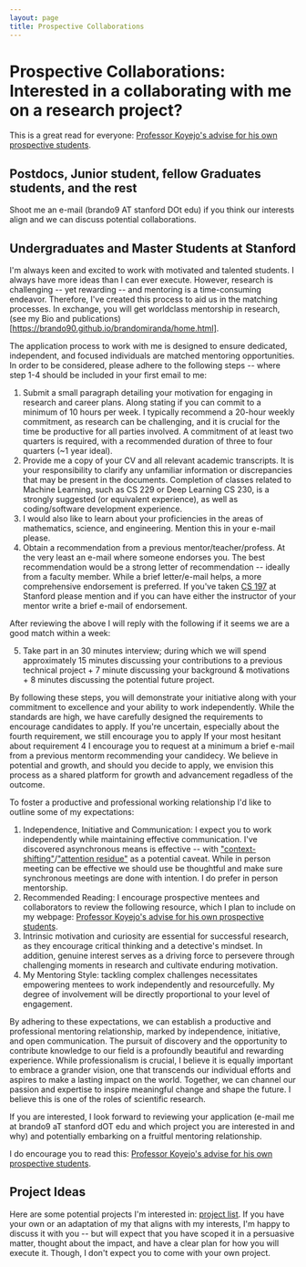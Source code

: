 ```yaml
---
layout: page
title: Prospective Collaborations
---
```


# Prospective Collaborations: Interested in a collaborating with me on a research project?

This is a great read for everyone: [Professor Koyejo's advise for his own prospective students](https://cs.stanford.edu/~sanmi/preparation.html).

## Postdocs, Junior student, fellow Graduates students, and the rest 

Shoot me an e-mail (brando9 AT stanford DOt edu) if you think our interests align and we can discuss potential collaborations.

## Undergraduates and Master Students at Stanford

I'm always keen and excited to work with motivated and talented students. 
I always have more ideas than I can ever execute. 
However, research is challenging -- yet rewarding -- and mentoring is a time-consuming endeavor. 
Therefore, I've created this process to aid us in the matching processes.
In exchange, you will get worldclass mentorship in research, (see my Bio and publications)[https://brando90.github.io/brandomiranda/home.html].

The application process to work with me is designed to ensure dedicated, independent, and focused individuals are matched mentoring opportunities.
In order to be considered, please adhere to the following steps 
-- where step 1-4 should be included in your first email to me:

1. Submit a small paragraph detailing your motivation for engaging in research and career plans. Along stating if you can commit to a minimum of 10 hours per week. I typically recommend a 20-hour weekly commitment, as research can be challenging, and it is crucial for the time be productive for all parties involved. A commitment of at least two quarters is required, with a recommended duration of three to four quarters (~1 year ideal).
2. Provide me a copy of your CV and all relevant academic transcripts. It is your responsibility to clarify any unfamiliar information or discrepancies that may be present in the documents. Completion of classes related to Machine Learning, such as CS 229 or Deep Learning CS 230, is a strongly suggested (or equivalent experience), as well as coding/software development experience.
3. I would also like to learn about your proficiencies in the areas of mathematics, science, and engineering. Mention this in your e-mail please. 
4. Obtain a recommendation from a previous mentor/teacher/profess. At the very least an e-mail where someone endorses you. The best recommendation would be a strong letter of recommendation -- ideally from a faculty member. While a brief letter/e-mail helps, a more comprehensive endorsement is preferred. If you've taken [CS 197](https://web.stanford.edu/class/cs197/) at Stanford please mention and if you can have either the instructor of your mentor write a brief e-mail of endorsement.

After reviewing the above I will reply with the following if it seems we are a good match within a week:

5. Take part in an 30 minutes interview; during which we will spend approximately 15 minutes discussing your contributions to a previous technical project + 7 minute discussing your background & motivations + 8 minutes discussing the potential future project.

By following these steps, you will demonstrate your initiative along with your commitment to excellence and your ability to work independently.
While the standards are high, we have carefully designed the requirements to encourage candidates to apply. 
If you're uncertain, especially about the fourth requirement, we still encourage you to apply 
If your most hesitant about requirement 4 I encourage you to request at a minimum a brief e-mail from a previous mentorm recommending your candidecy. 
We believe in potential and growth, and should you decide to apply, we envision this process as a shared platform for growth and advancement regadless of the outcome.

To foster a productive and professional working relationship I'd like to outline some of my expectations:

1. Independence, Initiative and Communication: I expect you to work independently while maintaining effective communication. I've discovered asynchronous means is effective -- with ["context-shifting"](https://calnewport.com/a-productivity-lesson-from-a-classic-arcade-game/)/["attention residue"](https://www.sciencedirect.com/science/article/pii/S0749597809000399) as a potential caveat. While in person meeting can be effective we should use be thoughtful and make sure synchronous meetings are done with intention. I do prefer in person mentorship. 
2. Recommended Reading: I encourage prospective mentees and collaborators to review the following resource, which I plan to include on my webpage: [Professor Koyejo's advise for his own prospective students](https://cs.stanford.edu/~sanmi/preparation.html). 
3. Intrinsic motivation and curiosity are essential for successful research, as they encourage critical thinking and a detective's mindset. In addition, genuine interest serves as a driving force to persevere through challenging moments in research and cultivate enduring motivation.
4. My Mentoring Style: tackling complex challenges necessitates empowering mentees to work independently and resourcefully. My degree of involvement will be directly proportional to your level of engagement.  

[//]: # (Consequently, I expect you to operate independently and optimize the use of available resources. Meetings will typically be ideally held once every one to two weeks, with a focus on efficient asynchronous communication. It is crucial that you capitalize on the wealth of resources at Stanford. To illustrate the importance of independence, my intervention in debugging your code will be limited and sparing. I do recommend to use GPT-4 and always verify it's output rigorously. )

By adhering to these expectations, we can establish a productive and professional mentoring relationship, marked by independence, initiative, and open communication.
The pursuit of discovery and the opportunity to contribute knowledge to our field is a profoundly beautiful and rewarding experience. 
While professionalism is crucial, I believe it is equally important to embrace a grander vision, one that transcends our individual efforts and aspires to make a lasting impact on the world. 
Together, we can channel our passion and expertise to inspire meaningful change and shape the future. I believe this is one of the roles of scientific research.

If you are interested, I look forward to reviewing your application (e-mail me at brando9 aT stanford dOT edu and which project you are interested in and why) and potentially embarking on a fruitful mentoring relationship.

I do encourage you to read this: [Professor Koyejo's advise for his own prospective students](https://cs.stanford.edu/~sanmi/preparation.html).

## Project Ideas

Here are some potential projects I'm interested in: [project list](https://curis.stanford.edu/year_round_cs_projects/).
If you have your own or an adaptation of my that aligns with my interests, I'm happy to discuss it with you -- 
but  will expect that you have scoped it in a persuasive matter, thought about the impact, and have a clear plan for how you will execute it.
Though, I don't expect you to come with your own project. 

[//]: # (Hi everyone,)

[//]: # ()
[//]: # (The lab I am part of has project openings for research collaborations with master students, taken for class credit. If you are interested e-mail brando9@stanford.edu and rschaef@stanford.edu with your CV & &#40;unofficial&#41; transcript, a small paragraph explaining your career plans/why you're interested in doing research, and also a time with us to schedule a 15-minute interview &#40;ideally in the late afternoon&#41;.)

<!-- 4. Participate in a technical interview, which will consist of a 15-minute discussion about a question related to your project, followed by a 15-minute coding interview based on the style of "Cracking the Coding Interview." Alternatively, you may opt for a week or two week long interview mini-project related to your research project. Including describing your past technical projects and technical contributions. -->
